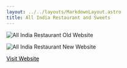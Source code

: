 ```yaml
---
layout: ../../layouts/MarkdownLayout.astro
title: All India Restaurant and Sweets
---
```


![All India Restaurant Old Website](https://ik.imagekit.io/boxhuwbys/all-india-old.webp?updatedAt=1712904143365)

![All India Restaurant New Website](https://ik.imagekit.io/boxhuwbys/all-india-new.webp?updatedAt=1712904327998)

<div class="flex justify-center">
<a href="https://allindiarestaurant.com/" target="_blank" class="px-4 py-2 bg-gray-100 no-underline text-black rounded-lg shadow-lg hover:bg-gray-600 transition duration-300 ease-in-out inline-block text-center mx-auto">
  Visit Website
</a>
</div>

<style>
.text-black{
    color: black !important;
}
</style>
